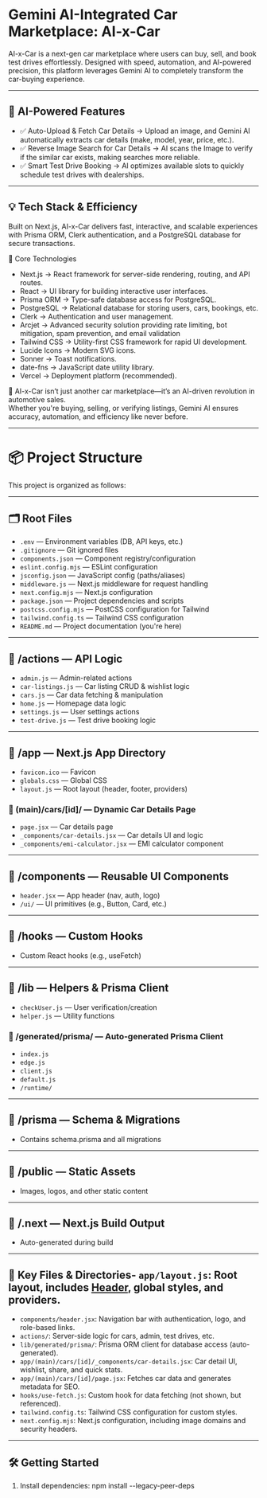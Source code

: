 # Gemini AI-Integrated Car Marketplace: AI-x-Car  

AI-x-Car is a next-gen car marketplace where users can buy, sell, and book test drives effortlessly. Designed with speed, automation, and AI-powered precision, this platform leverages Gemini AI to completely transform the car-buying experience.  

---

## 🔹 AI-Powered Features  

- ✅ Auto-Upload & Fetch Car Details → Upload an image, and Gemini AI automatically extracts car details (make, model, year, price, etc.).  
- ✅ Reverse Image Search for Car Details → AI scans the Image to verify if the similar car exists, making searches more reliable.  
- ✅ Smart Test Drive Booking → AI optimizes available slots to quickly schedule test drives with dealerships.

---

## 💡 Tech Stack & Efficiency  

Built on Next.js, AI-x-Car delivers fast, interactive, and scalable experiences with Prisma ORM, Clerk authentication, and a PostgreSQL database for secure transactions.  

🔹 Core Technologies  
- Next.js → React framework for server-side rendering, routing, and API routes.  
- React → UI library for building interactive user interfaces.  
- Prisma ORM → Type-safe database access for PostgreSQL.  
- PostgreSQL → Relational database for storing users, cars, bookings, etc.  
- Clerk → Authentication and user management.  
- Arcjet → Advanced security solution providing rate limiting, bot mitigation, spam prevention, and email validation 
- Tailwind CSS → Utility-first CSS framework for rapid UI development.  
- Lucide Icons → Modern SVG icons.  
- Sonner → Toast notifications.  
- date-fns → JavaScript date utility library.  
- Vercel → Deployment platform (recommended).  

🚀 AI-x-Car isn’t just another car marketplace—it’s an AI-driven revolution in automotive sales.  
Whether you're buying, selling, or verifying listings, Gemini AI ensures accuracy, automation, and efficiency like never before.  

---


# 📦 Project Structure

This project is organized as follows:

---

## 🗂 Root Files

- `.env` — Environment variables (DB, API keys, etc.)  
- `.gitignore` — Git ignored files  
- `components.json` — Component registry/configuration  
- `eslint.config.mjs` — ESLint configuration  
- `jsconfig.json` — JavaScript config (paths/aliases)  
- `middleware.js` — Next.js middleware for request handling  
- `next.config.mjs` — Next.js configuration  
- `package.json` — Project dependencies and scripts  
- `postcss.config.mjs` — PostCSS configuration for Tailwind  
- `tailwind.config.ts` — Tailwind CSS configuration  
- `README.md` — Project documentation (you're here)  

---

## 📁 /actions — API Logic

- `admin.js` — Admin-related actions  
- `car-listings.js` — Car listing CRUD & wishlist logic  
- `cars.js` — Car data fetching & manipulation  
- `home.js` — Homepage data logic  
- `settings.js` — User settings actions  
- `test-drive.js` — Test drive booking logic  

---

## 📁 /app — Next.js App Directory

- `favicon.ico` — Favicon  
- `globals.css` — Global CSS  
- `layout.js` — Root layout (header, footer, providers)  

### 📁 (main)/cars/[id]/ — Dynamic Car Details Page

- `page.jsx` — Car details page  
- `_components/car-details.jsx` — Car details UI and logic  
- `_components/emi-calculator.jsx` — EMI calculator component  

---

## 📁 /components — Reusable UI Components

- `header.jsx` — App header (nav, auth, logo)  
- `/ui/` — UI primitives (e.g., Button, Card, etc.)

---

## 📁 /hooks — Custom Hooks

- Custom React hooks (e.g., useFetch)

---

## 📁 /lib — Helpers & Prisma Client

- `checkUser.js` — User verification/creation  
- `helper.js` — Utility functions  

### 📁 /generated/prisma/ — Auto-generated Prisma Client

- `index.js`  
- `edge.js`  
- `client.js`  
- `default.js`  
- `/runtime/`

---

## 📁 /prisma — Schema & Migrations

- Contains schema.prisma and all migrations

---

## 📁 /public — Static Assets

- Images, logos, and other static content

---

## 📁 /.next — Next.js Build Output

- Auto-generated during build


---

## 📝 Key Files & Directories- `app/layout.js`: Root layout, includes [Header](components/header.jsx), global styles, and providers.
- `components/header.jsx`: Navigation bar with authentication, logo, and role-based links.
- `actions/`: Server-side logic for cars, admin, test drives, etc.
- `lib/generated/prisma/`: Prisma ORM client for database access (auto-generated).
- `app/(main)/cars/[id]/_components/car-details.jsx`: Car detail UI, wishlist, share, and quick stats.
- `app/(main)/cars/[id]/page.jsx`: Fetches car data and generates metadata for SEO.
- `hooks/use-fetch.js`: Custom hook for data fetching (not shown, but referenced).
- `tailwind.config.ts`: Tailwind CSS configuration for custom styles.
- `next.config.mjs`: Next.js configuration, including image domains and security headers.

---

## 🛠 Getting Started

1. Install dependencies:
      npm install --legacy-peer-deps